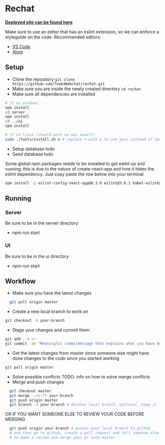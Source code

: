 # Rechat  
**[Deployed site can be found here](https://team3webchat.github.io/rechat/)**  

Make sure to use an editor that has an eslint extension, so we can enforce a styleguide
on the code.
Recommended editors:  
* [VS Code](https://code.visualstudio.com/)  
* [Atom](https://atom.io/)

## Setup
* Clone the repository `git clone https://github.com/Team3Webchat/rechat.git`
* Make sure you are inside the newly created directory `cd rechat`
* Make sure all dependencies are installed  
```sh
# If on windows
npm install
cd server
npm install
cd ../ui
npm install

# If on linux (should work on mac aswell)
sudo ./tools/install.sh n # replace n with y to use yarn instead of npm
```
* Setup database todo
* Seed database todo

Some global npm packages needs to be installed to get eslint
up and running, this is due to the nature of create-react-app and how
it hides the eslint dependency. Just copy paste the row below into your terminal

```sh
npm install -g eslint-config-react-app@0.3.0 eslint@3.8.1 babel-eslint@7.0.0 eslint-plugin-react@6.4.1 eslint-plugin-import@2.0.1 eslint-plugin-jsx-a11y@2.2.3 eslint-plugin-flowtype@2.21.0
```

## Running
### Server
Be sure to be in the server directory
* npm run start

### UI
Be sure to be in the ui directory
* npm run start

## Workflow
* Make sure you have the latest changes   
```sh
  git pull origin master
```
* Create a new local branch to work on
```sh
git checkout -b your-branch
```
* Stage your changes and commit them
```sh
git add . # or
git commit -am "Meaningful commitmessage that explains what you have done"
```
* Get the latest changes from master since someone else might have done changes to
the code since you started working
```sh
git pull origin master
```
* Solve possible conflicts TODO: info on how to solve merge conflicts
* Merge and push changes
```sh
  git checkout master
  git merge --no-ff your-branch
  git push origin master
  git branch -d your-branch # deletes local branch. optional. keep it if you want
```
OR IF YOU WANT SOMEONE ELSE TO REVIEW YOUR CODE BEFORE MERGING

```sh
  git push origin your-branch # pushes your local branch to github
  # and then go to github, create a pull request and tell someone else
  # to make a review and merge your pr into master.
```
